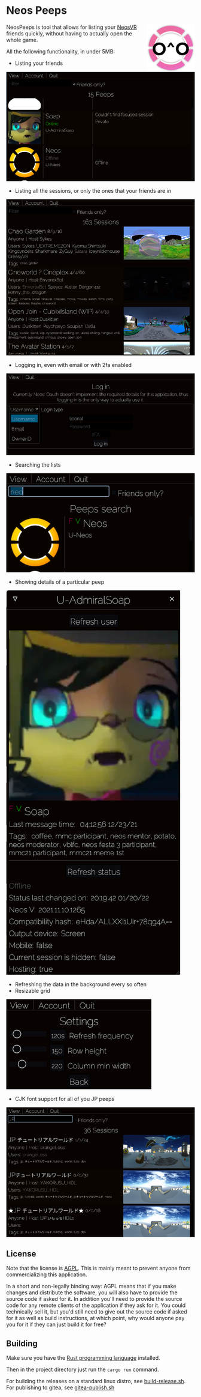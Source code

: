 # Neos Peeps

<img align="right" width="128" height="128" src="./static/logo.png"/>

NeosPeeps is tool that allows for listing your [NeosVR](https://steamcommunity.com/app/740250) friends quickly, without having to actually open the whole game.

All the following functionality, in under 5MB:

- Listing your friends

![Screenshot of friends list](static/friends-list.png)

- Listing all the sessions, or only the ones that your friends are in

![Screenshot of sessions list](static/sessions-list.png)

- Logging in, even with email or with 2fa enabled

![Screenshot of login page](static/login-page.png)

- Searching the lists

![Screenshot of user search](static/user-search.png)

- Showing details of a particular peep

![Screenshot of user window](static/user-window.png)

- Refreshing the data in the background every so often
- Resizable grid

![Screenshot of settings](static/settings-page.png)

- CJK font support for all of you JP peeps

![Screenshot of settings](static/jp-session-search.png)

## License

Note that the license is [AGPL](https://tldrlegal.com/license/gnu-affero-general-public-license-v3-(agpl-3.0)).
This is mainly meant to prevent anyone from commercializing this application.

In a short and non-legally binding way:
AGPL means that if you make changes and distribute the software, you will also have to provide the source code if asked for it.
In addition you'll need to provide the source code for any remote clients of the application if they ask for it.
You could technically sell it, but you'd still need to give out the source code if asked for it as well as build instructions, at which point, why would anyone pay you for it if they can just build it for free?

## Building

Make sure you have the [Rust programming language](https://www.rust-lang.org/) installed.

Then in the project directory just run the `cargo run` command.

For building the releases on a standard linux distro, see [build-release.sh](./build-release.sh).
For publishing to gitea, see [gitea-publish.sh](./gitea-publish.sh)
